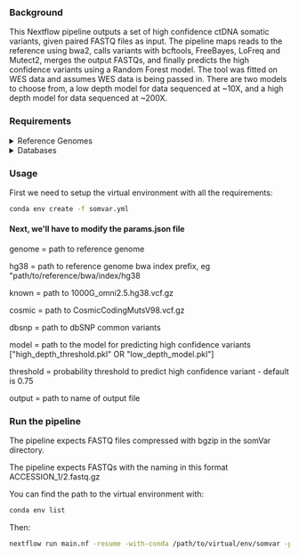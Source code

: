 
### Background
This Nextflow pipeline outputs a set of high confidence ctDNA somatic variants, given paired FASTQ files as input. The pipeline maps reads to the reference using bwa2, calls variants with bcftools, FreeBayes, LoFreq and Mutect2, merges the output FASTQs, and finally predicts the high confidence variants using a Random Forest model. The tool was fitted on WES data and assumes WES data is being passed in. There are two models to choose from, a low depth model for data sequenced at ~10X, and a high depth model for data sequenced at ~200X. 

### Requirements

<details>
<summary>Reference Genomes</summary>

 - 1x GRCh38 reference genome, compressed with bgzip.This genome must be indexed with bwa2, and samtools faidx & we'll need a dictionary created with gatk CreateSequenceDictionary. GATK, samtools and bwa2 will be installed in the virtual environment further on!

 - 1x uncompressed GRCh38 reference genome. The uncompressed genome will also need to be indexed with gatk CreateSequenceDictionary dict and samtools faidx
</details>

<details>
<summary>Databases</summary>

 - 1000G_omni2.5.hg38.vcf.gz

 - CosmicCodingMutsV98.vcf.gz

 - dbSNP common variants vcf
</details>

### Usage
First we need to setup the virtual environment with all the requirements:

```bash
conda env create -f somvar.yml
```

#### Next, we'll have to modify the params.json file
genome = path to reference genome

hg38 = path to reference genome bwa index prefix, eg "path/to/reference/bwa/index/hg38

known = path to 1000G_omni2.5.hg38.vcf.gz

cosmic = path to CosmicCodingMutsV98.vcf.gz

dbsnp = path to dbSNP common variants

model = path to the model for predicting high confidence variants  ["high_depth_threshold.pkl" OR "low_depth_model.pkl"]

threshold = probability threshold to predict high confidence variant - default is 0.75

output = path to name of output file 

### Run the pipeline

The pipeline expects FASTQ files compressed with bgzip in the somVar directory. 

The pipeline expects FASTQs with the naming in this format ACCESSION_1/2.fastq.gz

You can find the path to the virtual environment with:

```bash
conda env list
```
Then:
```bash
nextflow run main.nf -resume -with-conda /path/to/virtual/env/somvar -params-file params.json --f1 SRR000000_1.fastq.gz --f2 SRR000000_2.fastq.gz
```